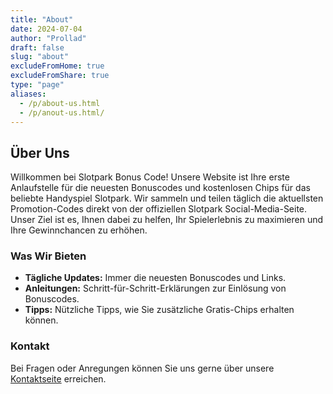 ```yaml
---
title: "About"
date: 2024-07-04
author: "Prollad"
draft: false
slug: "about"
excludeFromHome: true
excludeFromShare: true
type: "page"
aliases:
  - /p/about-us.html
  - /p/anout-us.html/
---
```


## Über Uns

Willkommen bei Slotpark Bonus Code! Unsere Website ist Ihre erste Anlaufstelle für die neuesten Bonuscodes und kostenlosen Chips für das beliebte Handyspiel Slotpark. Wir sammeln und teilen täglich die aktuellsten Promotion-Codes direkt von der offiziellen Slotpark Social-Media-Seite. Unser Ziel ist es, Ihnen dabei zu helfen, Ihr Spielerlebnis zu maximieren und Ihre Gewinnchancen zu erhöhen.

### Was Wir Bieten
- **Tägliche Updates:** Immer die neuesten Bonuscodes und Links.
- **Anleitungen:** Schritt-für-Schritt-Erklärungen zur Einlösung von Bonuscodes.
- **Tipps:** Nützliche Tipps, wie Sie zusätzliche Gratis-Chips erhalten können.

### Kontakt
Bei Fragen oder Anregungen können Sie uns gerne über unsere [Kontaktseite](https://www.slotparkbonuscode.de/p/contact-us.html) erreichen.